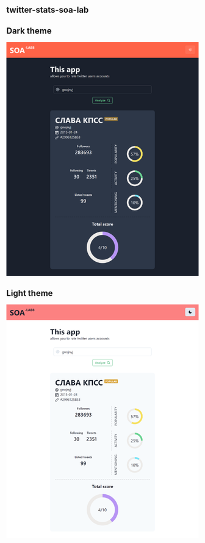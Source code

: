 ## twitter-stats-soa-lab

## Dark theme
![Preview](/app_dark.png)

## Light theme
![Preview](/app_light.png)
